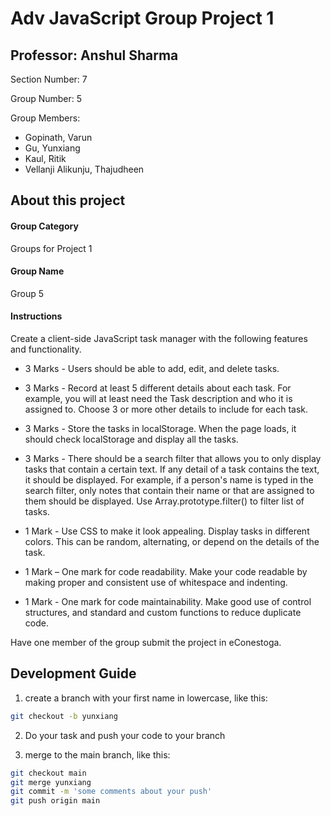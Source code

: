 # Adv JavaScript Group Project 1

## Professor: Anshul Sharma

Section Number: 7

Group Number: 5

Group Members:

- Gopinath, Varun
- Gu, Yunxiang
- Kaul, Ritik
- Vellanji Alikunju, Thajudheen

## About this project

#### Group Category

Groups for Project 1

#### Group Name

Group 5

#### Instructions

Create a client-side JavaScript task manager with the following features and functionality.

- 3 Marks - Users should be able to add, edit, and delete tasks.

- 3 Marks - Record at least 5 different details about each task. For example, you will at least need the Task description and who it is assigned to. Choose 3 or more other details to include for each task.

- 3 Marks - Store the tasks in localStorage. When the page loads, it should check localStorage and display all the tasks.

- 3 Marks - There should be a search filter that allows you to only display tasks that contain a certain text. If any detail of a task contains the text, it should be displayed. For example, if a person's name is typed in the search filter, only notes that contain their name or that are assigned to them should be displayed. Use Array.prototype.filter() to filter list of tasks.

- 1 Mark - Use CSS to make it look appealing. Display tasks in different colors. This can be random, alternating, or depend on the details of the task.

- 1 Mark – One mark for code readability. Make your code readable by making proper and consistent use of whitespace and indenting.

- 1 Mark - One mark for code maintainability. Make good use of control structures, and standard and custom functions to reduce duplicate code.

Have one member of the group submit the project in eConestoga.

## Development Guide

1. create a branch with your first name in lowercase, like this:

```bash
git checkout -b yunxiang
```

2. Do your task and push your code to your branch

3. merge to the main branch, like this:

```bash
git checkout main
git merge yunxiang
git commit -m 'some comments about your push'
git push origin main
```
